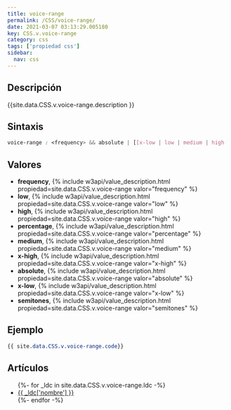 ```yaml
---
title: voice-range
permalink: /CSS/voice-range/
date: 2021-03-07 03:13:29.005180
key: CSS.v.voice-range
category: css
tags: ['propiedad css']
sidebar: 
  nav: css
---
```


## Descripción
{{site.data.CSS.v.voice-range.description }}

## Sintaxis
~~~css
voice-range : <frequency> && absolute | [[x-low | low | medium | high | x-high] || [<frequency> | <semitones> | <percentage>]]
~~~

## Valores
* **frequency**,  {% include w3api/value_description.html propiedad=site.data.CSS.v.voice-range valor="frequency" %}
* **low**,  {% include w3api/value_description.html propiedad=site.data.CSS.v.voice-range valor="low" %}
* **high**,  {% include w3api/value_description.html propiedad=site.data.CSS.v.voice-range valor="high" %}
* **percentage**,  {% include w3api/value_description.html propiedad=site.data.CSS.v.voice-range valor="percentage" %}
* **medium**,  {% include w3api/value_description.html propiedad=site.data.CSS.v.voice-range valor="medium" %}
* **x-high**,  {% include w3api/value_description.html propiedad=site.data.CSS.v.voice-range valor="x-high" %}
* **absolute**,  {% include w3api/value_description.html propiedad=site.data.CSS.v.voice-range valor="absolute" %}
* **x-low**,  {% include w3api/value_description.html propiedad=site.data.CSS.v.voice-range valor="x-low" %}
* **semitones**,  {% include w3api/value_description.html propiedad=site.data.CSS.v.voice-range valor="semitones" %}

## Ejemplo
~~~css
{{ site.data.CSS.v.voice-range.code}}
~~~

## Artículos
<ul>
{%- for _ldc in site.data.CSS.v.voice-range.ldc -%}
   <li>
       <a href="{{_ldc['url'] }}">{{ _ldc['nombre'] }}</a>
   </li>
{%- endfor -%}
</ul>
